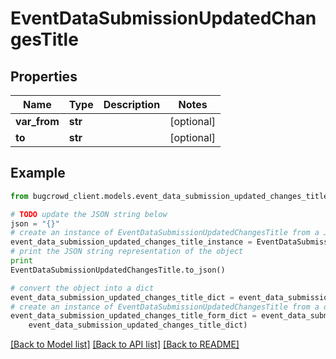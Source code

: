 # EventDataSubmissionUpdatedChangesTitle


## Properties

Name | Type | Description | Notes
------------ | ------------- | ------------- | -------------
**var_from** | **str** |  | [optional] 
**to** | **str** |  | [optional] 

## Example

```python
from bugcrowd_client.models.event_data_submission_updated_changes_title import EventDataSubmissionUpdatedChangesTitle

# TODO update the JSON string below
json = "{}"
# create an instance of EventDataSubmissionUpdatedChangesTitle from a JSON string
event_data_submission_updated_changes_title_instance = EventDataSubmissionUpdatedChangesTitle.from_json(json)
# print the JSON string representation of the object
print
EventDataSubmissionUpdatedChangesTitle.to_json()

# convert the object into a dict
event_data_submission_updated_changes_title_dict = event_data_submission_updated_changes_title_instance.to_dict()
# create an instance of EventDataSubmissionUpdatedChangesTitle from a dict
event_data_submission_updated_changes_title_form_dict = event_data_submission_updated_changes_title.from_dict(
    event_data_submission_updated_changes_title_dict)
```
[[Back to Model list]](../README.md#documentation-for-models) [[Back to API list]](../README.md#documentation-for-api-endpoints) [[Back to README]](../README.md)


